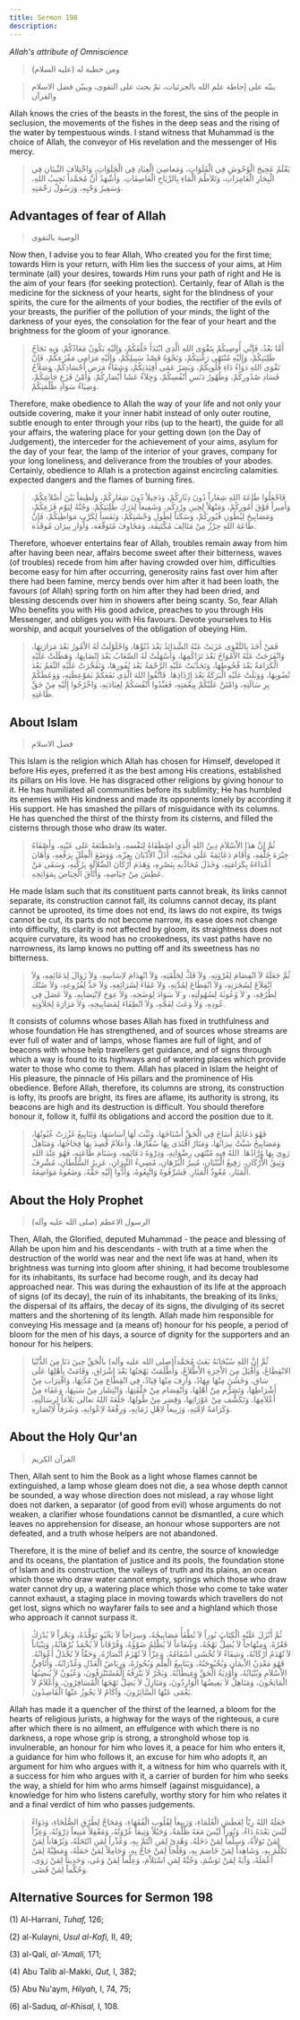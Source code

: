 ```yaml
---
title: Sermon 198
description: 
---
```


*Allah\'s attribute of Omniscience*

> ومن خطبة له (عليه السلام)

> ينبّه على إحاطة علم الله بالجزئيات، ثمّ يحث على التقوى، ويبيّن فضل
> الاسلام والقرآن

Allah knows the cries of the beasts in the forest, the sins of the
people in seclusion, the movements of the fishes in the deep seas and
the rising of the water by tempestuous winds. I stand witness that
Muhammad is the choice of Allah, the conveyor of His revelation and the
messenger of His mercy.

> يَعْلَمُ عَجِيجَ الْوُحُوشِ فِي الْفَلَوَاتِ، وَمَعاصِيَ الْعِبَادِ فِي الْخَلَوَاتِ، وَاخْتِلاَفَ النِّينَانِ
> فِي الْبِحَارِ الْغَامِرَاتِ، وَتَلاَطُمَ الْمَاءِ بِالرِّيَاحِ الْعَاصِفَاتِ. وَأَشْهَدُ أَنَّ مُحَمَّداً نَجِيبُ
> اللهِ، وَسَفِيرُ وَحْيِهِ، وَرَسُولُ رَحْمَتِهِ.

## Advantages of fear of Allah

> الوصية بالتقوى

Now then, I advise you to fear Allah, Who created you for the first
time; towards Him is your return, with Him lies the success of your
aims, at Him terminate (all) your desires, towards Him runs your path of
right and He is the aim of your fears (for seeking protection).
Certainly, fear of Allah is the medicine for the sickness of your
hearts, sight for the blindness of your spirits, the cure for the
ailments of your bodies, the rectifier of the evils of your breasts, the
purifier of the pollution of your minds, the light of the darkness of
your eyes, the consolation for the fear of your heart and the brightness
for the gloom of your ignorance.

> أَمَّا بَعْدُ، فَإِنَّي أُوصِيكُمْ بِتَقْوَى اللهِ الَّذِي ابْتَدَأَ خَلْقَكُمْ، وَإِلَيْهِ يَكُونُ مَعَادُكُمْ،
> وَبِهِ نَجَاحُ طَلِبَتِكُمْ، وَإِلَيْهِ مُنْتَهْى رَغْبَتِكُمْ، وَنَحْوَهُ قَصْدُ سَبِيلِكُمْ، وَإِلَيْهِ مَرَامِي
> مَفْزَعِكُمْ، فَإِنَّ تَقْوَى اللهِ دَوَاءُ دَاءِ قُلُوبِكُمْ، وَبَصَرُ عَمَى أَفِئِدَتِكُمْ، وَشِفَاءُ مَرَضِ
> أَجْسَادِكُمْ، وَصَلاَحُ فَسَادِ صُدُورِكُمْ، وَطُهُورُ دَنَسِ أَنْفُسِكُمْ، وَجِلاَءُ عَشَا أَبْصَارِكُمْ، وَأَمْنُ
> فَزَعِ جَأْشِكُمْ، وَضِيَاءُ سَوَادِ ظُلْمَتِكُمْ.

Therefore, make obedience to Allah the way of your life and not only
your outside covering, make it your inner habit instead of only outer
routine, subtle enough to enter through your ribs (up to the heart), the
guide for all your affairs, the watering place for your getting down (on
the Day of Judgement), the interceder for the achievement of your aims,
asylum for the day of your fear, the lamp of the interior of your
graves, company for your long loneliness, and deliverance from the
troubles of your abodes. Certainly, obedience to Allah is a protection
against encircling calamities. expected dangers and the flames of
burning fires.

> فَاجْعَلُوا طَاعَةَ اللهِ شِعَاراً دُونَ دِثَارِكُمْ، وَدَخِيلاً دُونَ شِعَارِكُمْ، وَلَطِيفاً بَيْنَ
> أَضْلاَعِكُمْ، وَأَمِيراً فَوْقَ أُمُورِكُمْ، وَمَنْهَلاً لِحِينِ ورْدِكُم، وَشَفِيعاً لِدَرَكِ طَلِبَتِكُمْ،
> وَجُنَّةً لِيَوْمِ فَزَعِكُمْ، وَمَصَابِيحَ لِبُطُونِ قُبُورِكُمْ، وَسَكَناً لِطُولِ وَحْشَتِكُمْ، وَنَفَساً لِكَرْبِ
> مَوَاطِنِكُمْ، فَإِنَّ طَاعَةَ اللهِ حِرْزٌ مِنْ مَتَالِفَ مُكْتَنِفَة، وَمَخَاوِفَ مُتَوَقَّعَة، وَأُوَارِ نِيرَان
> مُوقَدَة.

Therefore, whoever entertains fear of Allah, troubles remain away from
him after having been near, affairs become sweet after their bitterness,
waves (of troubles) recede from him after having crowded over him,
difficulties become easy for him after occurring, generosity rains fast
over him after there had been famine, mercy bends over him after it had
been loath, the favours (of Allah) spring forth on him after they had
been dried, and blessing descends over him in showers after being
scanty. So, fear Allah Who benefits you with His good advice, preaches
to you through His Messenger, and obliges you with His favours. Devote
yourselves to His worship, and acquit yourselves of the obligation of
obeying Him.

> فَمَنْ أَخَذَ بِالتَّقْوَى عَزَبَتْ عَنْهُ الشَّدَائِدُ بَعْدَ دُنُوِّهَا، وَاحْلَوْلَتْ لَهُ الاْمُورُ بَعْدَ
> مَرَارَتِهَا، وَانْفَرَجَتْ عَنْهُ الاْمْوَاجُ بَعْدَ تَرَاكُمِهَا، وَأَسْهَلَتْ لَهُ الصِّعَابُ بَعْدَ
> إِنْصَابِهَا، وَهَطَلَتْ عَلَيْهِ الْكَرَامَةُ بَعْدَ قُحُوطِهَا، وَتَحَدَّبَتْ عَلَيْهِ الرَّحْمَةُ بَعْدَ نُفُورِهَا،
> وَتَفَجَّرَتْ عَلَيْهِ النِّعَمُ بَعْدَ نُضُوبِهَا، وَوَبَلَتْ عَلَيْهِ الْبَرَكَةُ بَعْدَ إِرْذَاذِهَا. فَاتَّقُوا
> اللهَ الَّذِي نَفَعَكُمْ بَمَوْعِظَتِهِ، وَوَعَظَكُمْ بِرِ سَالَتِهِ، وَامْتَنَّ عَلَيْكُمْ بِنِعْمَتِهِ، فَعَبِّدُوا
> أَنْفُسَكُمْ لِعِبَادَتِهِ، وَاخْرُجُوا إِلَيْهِ مِنْ حَقِّ طَاعَتِهِ.

## About Islam

> فضل الاسلام

This Islam is the religion which Allah has chosen for Himself, developed
it before His eyes, preferred it as the best among His creations,
established its pillars on His love. He has disgraced other religions by
giving honour to it. He has humiliated all communities before its
sublimity; He has humbled its enemies with His kindness and made its
opponents lonely by according it His support. He has smashed the pillars
of misguidance with its columns. He has quenched the thirst of the
thirsty from its cisterns, and filled the cisterns through those who
draw its water.

> ثُمَّ إِنَّ هذَا الاْسْلاَمَ دِينُ اللهِ الَّذِي اصْطَفَاهُ لِنَفْسهِ، وَاصْطَنَعَهُ عَلى عَيْنِهِ، وَأَصْفَاهُ
> خِيْرَةَ خَلْقِهِ، وَأَقَامَ دَعَائِمَهُ عَلَى مَحَبَّتِهِ، أَذَلَّ الاْدْيَانَ بِعِزّه، وَوَضَعَ الْمِلَلَ بِرَفْعِهِ،
> وَأَهَانَ أَعْدَاءَهُ بِكَرَامَتِهِ، وَخَذَلَ مُحَادِّيهِ بِنَصْرِهِ، وَهَدَمَ أَرْكَانَ الضَّلاَلَةِ بِرُكْنِهِ،
> وَسَقَى مَنْ عَطِشَ مِنْ حِيَاضِهِ، وَأَتْأَقَ الْحِيَاضَ بِمَوَاتِحِهِ.

He made Islam such that its constituent parts cannot break, its links
cannot separate, its construction cannot fall, its columns cannot decay,
its plant cannot be uprooted, its time does not end, its laws do not
expire, its twigs cannot be cut, its parts do not become narrow, its
ease does not change into difficulty, its clarity is not affected by
gloom, its straightness does not acquire curvature, its wood has no
crookedness, its vast paths have no narrowness, its lamp knows no
putting off and its sweetness has no bitterness.

> ثُمَّ جَعَلَهُ لاَ انْفِصَامَ لِعُرْوَتِهِ، وَلاَ فَكَّ لِحَلْقَتِهِ، وَلاَ انْهِدَامَ لاِسَاسِهِ، وَلاَ زَوَالَ
> لِدَعَائِمِهِ، وَلاَ انْقِلاَعَ لِشَجَرَتِهِ، وَلاَ انْقِطَاعَ لِمُدَّتِهِ، وَلاَ عَفَاءَ لِشَرَائِعِهِ، وَلاَ جَذَّ
> لِفُرُوعِهِ، وَلاَ ضَنْكَ لِطُرُقِهِ، و َلاَ وُعُوثَةَ لِسُهُولَتِهِ، و َلاَ سَوَادَ لِوَضَحِهِ، وَلاَ عِوَجَ
> لاِنْتِصَابِهِ، وَلاَ عَصَلَ فِي عُودِهِ، وَلاَ وَعَثَ لِفَجَّهِ، وَلاَ انْطِفَاءَ لِمَصَابِيحِهِ، وَلاَ
> مَرَارَةَ لِحَلاَوَتِهِ.

It consists of columns whose bases Allah has fixed in truthfulness and
whose foundation He has strengthened, and of sources whose streams are
ever full of water and of lamps, whose flames are full of light, and of
beacons with whose help travellers get guidance, and of signs through
which a way is found to its highways and of watering places which
provide water to those who come to them. Allah has placed in Islam the
height of His pleasure, the pinnacle of His pillars and the prominence
of His obedience. Before Allah, therefore, its columns are strong, its
construction is lofty, its proofs are bright, its fires are aflame, its
authority is strong, its beacons are high and its destruction is
difficult. You should therefore honour it, follow it, fulfil its
obligations and accord the position due to it.

> فَهُوَ دَعَائِمُ أَسَاخَ فِي الْحَقِّ أَسْنَاخَهَا، وَثَبَّتَ لَهَا آسَاسَهَا، وَيَنَابِيعُ غَزُرَتْ عُيُونُهَا،
> وَمَصَابِيحُ شَبَّتْ نِيرَانُهَا، وَمَنَارٌ اقْتَدَى بِهَا سُفَّارُهَا، وَأَعلاَمٌ قُصِدَ بِهَا فِجَاجُهَا،
> وَمَنَاهِلُ رَوِيَ بِهَا وُرَّادُهَا. اللهُ فِيهِ مُنْتَهَى رِضْوَانِهِ، وَذِرْوَةَ دَعَائِمِهِ، وَسَنَامَ
> طَاعَتِهِ، فَهُوَ عِنْدَ اللهِ وَثِيقُ الاْرْكَانِ، رَفِيعُ الْبُنْيَانِ، مُنِيرُ الْبُرْهَانِ، مُضِيءُ
> النِّيرَانِ، عَزِيرُ السُّلْطَانِ، مُشْرِفُ الْمَنَار، مُعْوِذُ الْمَثَارِ. فَشَرِّفُوهُ وَاتَّبِعُوهُ، وَأَدُّوا
> إِلَيْهِ حَقَّهُ، وَضَعُوهُ مَوَاضِعَهُ.

## About the Holy Prophet

> الرسول الاعظم (صلى الله عليه وآله)

Then, Allah, the Glorified, deputed Muhammad - the peace and blessing of
Allah be upon him and his descendants - with truth at a time when the
destruction of the world was near and the next life was at hand, when
its brightness was turning into gloom after shining, it had become
troublesome for its inhabitants, its surface had become rough, and its
decay had approached near. This was during the exhaustion of its life at
the approach of signs (of its decay), the ruin of its inhabitants, the
breaking of its links, the dispersal of its affairs, the decay of its
signs, the divulging of its secret matters and the shortening of its
length. Allah made him responsible for conveying His message and (a
means of) honour for his people, a period of bloom for the men of his
days, a source of dignity for the supporters and an honour for his
helpers.

> ثُمَّ إِنَّ اللهِ سُبْحَانَهُ بَعَثَ مُحَمَّداً(صلى الله عليه وآله) بالْحَقِّ حِينَ دَنَا مِنَ
> الدُّنْيَا الانْقِطَاعُ، وَأَقْبَلَ مِنَ الاْخِرَةِ الاْطِّلاَعُ، وَأَظْلَمَتْ بَهْجَتُهَا بَعْدَ إِشْرَاق،
> وَقَامَتْ بِأَهْلِهَا عَلَى سَاق، وَخَشُنَ مِنْهَا مِهَادٌ، وَأَزِفَ مِنْهَا قِيَادٌ، فِي انْقِطَاع مِنْ
> مُدَّتِهَا، وَاقْتِرَاب مِنْ أَشْرَاطِهَا، وَتَصَرُّم مِنْ أَهْلِهَا، وَانْفِصَام مِنْ حَلْقَتِهَا، وَانْتِشَار
> مِنْ سَبَبِهَا، وَعَفَاء مِنْ أَعْلاَمِهَا، وَتَكَشُّف مِنْ عَوْرَاتِها، وَقِصَر مِنْ طُولِهَا. جَلَعَهُ اللهُ
> تعالى بَلاَغاً لِرِسَالَتِهِ، وَكَرَامَةً لاِمَّتِهِ، وَرَبِيعاً لاِهْلِ زَمَانِهِ، وَرِفْعَةً لاِعْوَانِهِ،
> وَشَرَفاً لاِنْصَارِهِ.

## About the Holy Qur\'an

> القرآن الكريم

Then, Allah sent to him the Book as a light whose flames cannot be
extinguished, a lamp whose gleam does not die, a sea whose depth cannot
be sounded, a way whose direction does not mislead, a ray whose light
does not darken, a separator (of good from evil) whose arguments do not
weaken, a clarifier whose foundations cannot be dismantled, a cure which
leaves no apprehension for disease, an honour whose supporters are not
defeated, and a truth whose helpers are not abandoned.

Therefore, it is the mine of belief and its centre, the source of
knowledge and its oceans, the plantation of justice and its pools, the
foundation stone of Islam and its construction, the valleys of truth and
its plains, an ocean which those who draw water cannot empty, springs
which those who draw water cannot dry up, a watering place which those
who come to take water cannot exhaust, a staging place in moving towards
which travellers do not get lost, signs which no wayfarer fails to see
and a highland which those who approach it cannot surpass it.

> ثُمَّ أَنْزَلَ عَلَيْهِ الْكِتَابَ نُوراً لاَ تُطْفَأُ مَصَابِيحُهُ، وَسِرَاجاً لاَ يَخْبُو تَوَقُّدُهُ، وَبَحْراً
> لاَ يُدْرَكُ قَعْرُهُ، وَمِنْهَاجاً لاَ يُضِلُّ نَهْجُهُ، وَشُعَاعاً لاَ يُظْلِمُ ضَوْؤُهُ، وَفُرْقَاناً لاَ
> يُخْمَدُ بُرْهَانُهُ، وَتِبْيَاناً لاَ تُهْدَمُ أَرْكَانُهُ، وَشِفَاءً لاَ تُخْشَى أَسْقَامُهُ، وَعِزّاً لاَ
> تُهْزَمُ أَنْصَارُهُ، وَحَقّاً لاَ تُخْذَلُ أَعْوَانُهُ. فَهُوَ مَعْدِنُ الاْيمَانِ وَبُحْبُوحَتُهُ، وَيَنَابِيعُ
> الْعِلْمِ وَبُحُورُهُ، وَرِيَاضُ الْعَدْلِ وَغُدْرَانُهُ، وَأَثَافِيُّ الاْسْلاَمِ وَبُنْيَانُهُ، وَأَوْدِيَةُ الْحَقِّ
> وَغِيطَانُهُ. وَبَحْرٌ لاَ يَنْزِفُهُ الْمُسْتَنْزِفُونَ، وَعُيُونٌ لاَ يُنضِبُهَا الْمَاتِحُونَ، وَمَنَاهِلُ لاَ
> يَغِيضُهَا الْوَارِدُونَ، وَمَنَازِلُ لاَ يَضِلُّ نَهْجَهَا الْمُسَافِرُونَ، وَأَعْلاَمٌ لاَ يَعْمَى عَنْهَا
> السَّائِرُونَ، وَآكَامٌ لاَ يَجُوزُ عنْهَا الْقَاصِدُونَ.

Allah has made it a quencher of the thirst of the learned, a bloom for
the hearts of religious jurists, a highway for the ways of the
righteous, a cure after which there is no ailment, an effulgence with
which there is no darkness, a rope whose grip is strong, a stronghold
whose top is invulnerable, an honour for him who loves it, a peace for
him who enters it, a guidance for him who follows it, an excuse for him
who adopts it, an argument for him who argues with it, a witness for him
who quarrels with it, a success for him who argues with it, a carrier of
burden for him who seeks the way, a shield for him who arms himself
(against misguidance), a knowledge for him who listens carefully, worthy
story for him who relates it and a final verdict of him who passes
judgements.

> جَعَلَهُ اللهُ رِيّاً لِعَطَشِ الْعُلَمَاءِ، وَرَبِيعاً لِقُلُوبِ الْفُقَهَاءِ، وَمَحَاجَّ لِطُرُقِ الصُّلَحَاءِ،
> وَدَوَاءً لَيْسَ بَعْدَهُ دَاءٌ، وَنُوراً لَيْسَ مَعَهُ ظُلْمَةٌ، وَحَبْلاً وَثِيقاً عُرْوَتُهُ، وَمَعْقِلاً
> مَنِيعاً ذِرْوَتُهُ، وَعِزّاً لِمَنْ تَوَلاَّهُ، وَسِلْماً لِمَنْ دَخَلَهُ، وَهُدىً لِمَنِ ائْتَمَّ بِهِ، وَعُذْراً
> لِمَنِ انْتَحَلَهُ، وَبُرْهَاناً لِمَنْ تَكَلَّمَ بِهِ، وَشَاهِداً لِمَنْ خَاصَمَ بِهِ، وَفَلْجاً لِمَنْ حَاجَّ بِهِ،
> وَحَامِلاً لِمَنْ حَمَلَهُ، وَمَطِيَّةً لِمَنْ أَعْمَلَهُ، وَآيَةً لِمَنْ تَوَسَّمَ، وَجُنَّةً لِمَنِ اسْتَلاْمَ،
> وَعِلْماً لِمَنْ وَعَى، وَحَدِيثاً لِمَنْ رَوَى، وَحُكْماً لِمَنْ قَضَى.

## Alternative Sources for Sermon 198

\(1\) Al-Harrani, *Tuhaf,* 126;

\(2\) al-Kulayni, *Usul al-Kafi,* II, 49;

\(3\) al-Qali, *al-\'Amali,* 171;

\(4\) Abu Talib al-Makki, *Qut,* I, 382;

\(5\) Abu Nu'aym, *Hilyah,* I, 74, 75;

\(6\) al-Saduq, *al-Khisal,* I, 108.